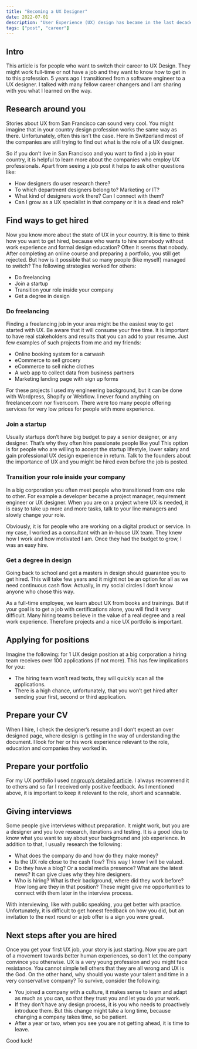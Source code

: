 ```yaml
---
title: "Becoming a UX Designer"
date: 2022-07-01
description: "User Experience (UX) design has became in the last decade a very popular profession. This industry welcomes everyone to participate in the design process. Because of this, many full-time workers are considering to shift their careers and as my own experience shows, it is possible."
tags: ["post", "career"]
---
```


## Intro

This article is for people who want to switch their career to UX Design. They might work full-time or not have a job and they want to know how to get in to this profession.
5 years ago I transitioned from a software engineer to a UX designer. I talked with many fellow career changers and I am sharing with you what I learned on the way.

## Research around you

Stories about UX from San Francisco can sound very cool. You might imagine that in your country design profession works the same way as there. Unfortunately, often this isn’t the case. Here in Switzerland most of the companies are still trying to find out what is the role of a UX designer.

So if you don’t live in San Francisco and you want to find a job in your country, it is helpful to learn more about the companies who employ UX professionals. Apart from seeing a job post it helps to ask other questions like:

- How designers do user research there?
- To which department designers belong to? Marketing or IT?
- What kind of designers work there? Can I connect with them?
- Can I grow as a UX specialist in that company or it is a dead end role?

## Find ways to get hired

Now you know more about the state of UX in your country. It is time to think how you want to get hired, because who wants to hire somebody without work experience and formal design education? Often it seems that nobody. After completing an online course and preparing a portfolio, you still get rejected. But how is it possible that so many people (like myself) managed to switch? The following strategies worked for others:

- Do freelancing
- Join a startup
- Transition your role inside your company
- Get a degree in design

### Do freelancing

Finding a freelancing job in your area might be the easiest way to get started with UX. Be aware that it will consume your free time. It is important to have real stakeholders and results that you can add to your resume. Just few examples of such projects from me and my friends:

- Online booking system for a carwash
- eCommerce to sell grocery
- eCommerce to sell niche clothes
- A web app to collect data from business partners
- Marketing landing page with sign up forms

For these projects I used my engineering background, but it can be done with Wordpress, Shopify or Webflow. I never found anything on freelancer.com nor fiverr.com. There were too many people offering services for very low prices for people with more experience.

### Join a startup

Usually startups don’t have big budget to pay a senior designer, or any designer. That’s why they often hire passionate people like you!
This option is for people who are willing to accept the startup lifestyle, lower salary and gain professional UX design experience in return. Talk to the founders about the importance of UX and you might be hired even before the job is posted.

### Transition your role inside your company

In a big corporation you often meet people who transitioned from one role to other. For example a developer became a project manager, requirement engineer or UX designer. When you are on a project where UX is needed, it is easy to take up more and more tasks, talk to your line managers and slowly change your role.

Obviously, it is for people who are working on a digital product or service. In my case, I worked as a consultant with an in-house UX team. They knew how I work and how motivated I am. Once they had the budget to grow, I was an easy hire.

### Get a degree in design

Going back to school and get a masters in design should guarantee you to get hired. This will take few years and it might not be an option for all as we need continuous cash flow. Actually, in my social circles I don’t know anyone who chose this way.

As a full-time employee, we learn about UX from books and trainings. But if your goal is to get a job with certifications alone, you will find it very difficult. Many hiring teams believe in the value of a real degree and a real work experience. Therefore projects and a nice UX portfolio is important.

## Applying for positions

Imagine the following: for 1 UX design position at a big corporation a hiring team receives over 100 applications (if not more). This has few implications for you:

- The hiring team won’t read texts, they will quickly scan all the applications.
- There is a high chance, unfortunately, that you won’t get hired after sending your first, second or third application.

## Prepare your CV

When I hire, I check the designer’s resume and I don’t expect an over designed page, where design is getting in the way of understanding the document. I look for her or his work experience relevant to the role, education and companies they worked in.

## Prepare your portfolio

For my UX portfolio I used [nngroup’s detailed article](https://www.nngroup.com/articles/ux-design-portfolios/). I always recommend it to others and so far I received only positive feedback. As I mentioned above, it is important to keep it relevant to the role, short and scannable.

## Giving interviews

Some people give interviews without preparation. It might work, but you are a designer and you love research, iterations and testing. It is a good idea to know what you want to say about your background and job experience. In addition to that, I usually research the following:

- What does the company do and how do they make money?
- Is the UX role close to the cash flow? This way I know I will be valued.
- Do they have a blog? Or a social media presence? What are the latest news? It can give clues why they hire designers.
- Who is hiring? What is their background, where did they work before? How long are they in that position? These might give me opportunities to connect with them later in the interview process.

With interviewing, like with public speaking, you get better with practice. Unfortunately, it is difficult to get honest feedback on how you did, but an invitation to the next round or a job offer is a sign you were great.

## Next steps after you are hired

Once you get your first UX job, your story is just starting. Now you are part of a movement towards better human experiences, so don’t let the company convince you otherwise. UX is a very young profession and you might face resistance. You cannot simple tell others that they are all wrong and UX is the God. On the other hand, why should you waste your talent and time in a very conservative company? To survive, consider the following:

- You joined a company with a culture, it makes sense to learn and adapt as much as you can, so that they trust you and let you do your work.
- If they don’t have any design process, it is you who needs to proactively introduce them. But this change might take a long time, because changing a company takes time, so be patient.
- After a year or two, when you see you are not getting ahead, it is time to leave.

Good luck!
